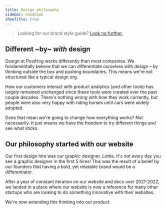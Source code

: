 ```yaml
---
title: Design philosophy
sidebar: Handbook
showTitle: true
---
```


> Looking for our brand style guide? [Look no further.](/handbook/company/branding)

## Different ~by~ _with_ design

Design at PostHog works differently than most companies. We fundamentally believe that we can differentiate ourselves with design – by thinking outside the box and pushing boundaries. This means we're not structured like a typical design org.

How our customers interact with product analytics (and other tools) has largely remained unchanged since these tools were created over the past couple decades. There's nothing _wrong_ with how they work currently, but people were also very happy with riding horses until cars were widely adopted.

Does that mean we're going to change how everything works? Not necessarily. It just means we have the freedom to try different things and see what sticks.

## Our philosophy started with our website

Our first design hire was our graphic designer, Lottie. It's not every day you see a graphic designer in the first 5 hires! This was the result of a belief by our founders that having a bold, yet relatable brand would be a differentiator.

After a year of constant iteration on our website and docs over 2021-2022, we landed in a place where our website is now a reference for many other startups who are looking to do something innovative with their websites.

We're now extending this thinking into our product.


